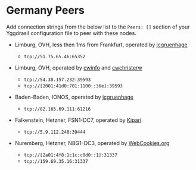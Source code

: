 # Germany Peers

Add connection strings from the below list to the `Peers: []` section of your
Yggdrasil configuration file to peer with these nodes.

* Limburg, OVH, less then 1ms from Frankfurt, operated by [jcgruenhage](https://jcg.re/)  
  * `tcp://51.75.65.46:65352`

* Limburg, OVH, operated by [cwinfo](https://cwinfo.net) and [cwchristerw](https://christerwaren.fi)
  * `tcp://54.38.157.232:39593`
  * `tcp://[2001:41d0:701:1100::36e]:39593`

* Baden-Baden, IONOS, operated by [jcgruenhage](https://jcg.re/)  
  * `tcp://82.165.69.111:61216`

* Falkenstein, Hetzner, FSN1-DC7, operated by [Kipari](https://christoffer.space)
  * `tcp://5.9.112.248:39444`

* Nuremberg, Hetzner, NBG1-DC3, operated by [WebCookies.org](https://webcookies.org)
  * `tcp://[2a01:4f8:1c1c:c0d0::1]:31337`
  * `tcp://159.69.35.16:31337`
